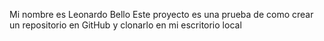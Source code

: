 Mi nombre es Leonardo Bello
Este proyecto es una prueba de como crear un repositorio en GitHub y clonarlo en mi escritorio local